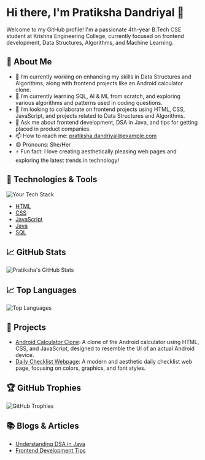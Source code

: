 # Hi there, I'm Pratiksha Dandriyal 👋

Welcome to my GitHub profile! I'm a passionate 4th-year B.Tech CSE student at Krishna Engineering College, currently focused on frontend development, Data Structures, Algorithms, and Machine Learning.

## 🚀 About Me

- 🔭 I’m currently working on enhancing my skills in Data Structures and Algorithms, along with frontend projects like an Android calculator clone.
- 🌱 I’m currently learning SQL, AI & ML from scratch, and exploring various algorithms and patterns used in coding questions.
- 👯 I’m looking to collaborate on frontend projects using HTML, CSS, JavaScript, and projects related to Data Structures and Algorithms.
- 💬 Ask me about frontend development, DSA in Java, and tips for getting placed in product companies.
- 📫 How to reach me: pratiksha.dandriyal@example.com
- 😄 Pronouns: She/Her
- ⚡ Fun fact: I love creating aesthetically pleasing web pages and exploring the latest trends in technology!

## 🔧 Technologies & Tools

![Your Tech Stack](https://img.shields.io/badge/Tech-Stack-blue)

- [HTML](https://developer.mozilla.org/en-US/docs/Web/HTML)
- [CSS](https://developer.mozilla.org/en-US/docs/Web/CSS)
- [JavaScript](https://developer.mozilla.org/en-US/docs/Web/JavaScript)
- [Java](https://www.java.com/en/)
- [SQL](https://www.mysql.com/)

## 📈 GitHub Stats

![Pratiksha's GitHub Stats](https://github-readme-stats.vercel.app/api?username=your-username&show_icons=true&count_private=true&hide=prs&theme=radical)

## 📈 Top Languages

![Top Languages](https://github-readme-stats.vercel.app/api/top-langs/?username=your-username&layout=compact&theme=radical)

## 🎨 Projects

- [Android Calculator Clone](https://github.com/your-username/project-1): A clone of the Android calculator using HTML, CSS, and JavaScript, designed to resemble the UI of an actual Android device.
- [Daily Checklist Webpage](https://github.com/your-username/project-2): A modern and aesthetic daily checklist web page, focusing on colors, graphics, and font styles.

## 🏆 GitHub Trophies

![GitHub Trophies](https://github-profile-trophy.vercel.app/?username=your-username)

## 📚 Blogs & Articles

- [Understanding DSA in Java](https://link-to-your-blog-post)
- [Frontend Development Tips](https://link-to-your-blog-post)

